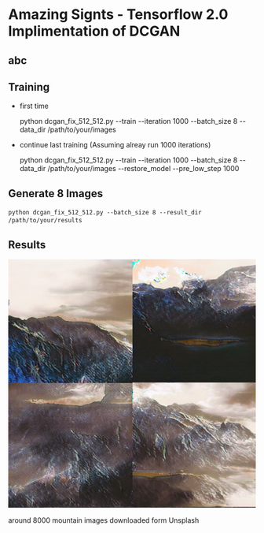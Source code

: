 # Amazing Signts - Tensorflow 2.0 Implimentation of DCGAN

## abc

## Training

* first time


    python dcgan_fix_512_512.py --train --iteration 1000 --batch_size 8 --data_dir /path/to/your/images


* continue last training (Assuming alreay run 1000 iterations)


    python dcgan_fix_512_512.py --train --iteration 1000 --batch_size 8 --data_dir /path/to/your/images --restore_model --pre_low_step 1000

## Generate 8 Images

    python dcgan_fix_512_512.py --batch_size 8 --result_dir /path/to/your/results

## Results
![result](assets/results.png)

around 8000 mountain images downloaded form Unsplash


